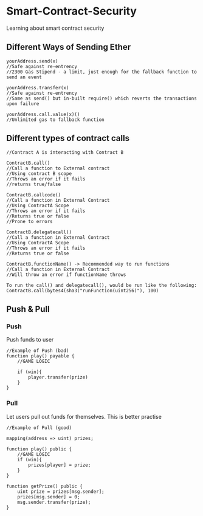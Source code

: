 # Smart-Contract-Security
Learning about smart contract security


## Different Ways of Sending Ether

```
yourAddress.send(x)
//Safe against re-entrency
//2300 Gas Stipend - a limit, just enough for the fallback function to send an event

yourAddress.transfer(x)
//Safe against re-entrency
//Same as send() but in-built require() which reverts the transactions upon failure

yourAddress.call.value(x)()
//Unlimited gas to fallback function
```

## Different types of contract calls

```
//Contract A is interacting with Contract B

ContractB.call()
//Call a function to External contract
//Using contract B scope
//Throws an error if it fails
//returns true/false

ContractB.callcode()
//Call a function in External Contract
//Using ContractA Scope
//Throws an error if it fails
//Returns true or false
//Prone to errors

ContractB.delegatecall()
//Call a function in External Contract
//Using ContractA Scope
//Throws an error if it fails
//Returns true or false

ContractB.functionName() -> Recommended way to run functions
//Call a function in External Contract
//Will throw an error if functionName throws

To run the call() and delegatecall(), would be run like the following:
ContractB.call(bytes4(sha3("runFunction(uint256)"), 100)
```

## Push & Pull

### Push
Push funds to user

```
//Example of Push (bad)
function play() payable {
	//GAME LOGIC
	
	if (win){
		player.transfer(prize)
	}
}
```
### Pull
Let users pull out funds for themselves. This is better practise

```
//Example of Pull (good)

mapping(address => uint) prizes;

function play() public {
	//GAME LOGIC
	if (win){
		prizes[player] = prize;
	}
}

function getPrize() public {
	uint prize = prizes[msg.sender];
	prizes[msg.sender] = 0;
	msg.sender.transfer(prize);
}
```
